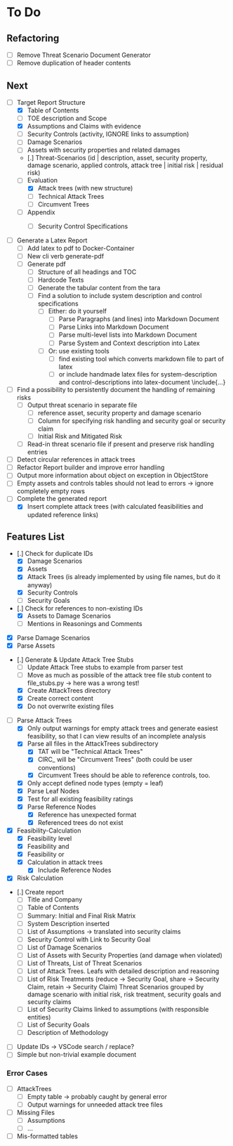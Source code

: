 # To Do

## Refactoring

* [ ] Remove Threat Scenario Document Generator
* [ ] Remove duplication of header contents

## Next

* [ ] Target Report Structure
  * [x] Table of Contents
  * [ ] TOE description and Scope
  * [x] Assumptions and Claims with evidence
  * [ ] Security Controls (activity, IGNORE links to assumption)
  * [ ] Damage Scenarios
  * [ ] Assets with security properties and related damages
  * [.] Threat-Scenarios (id | description, asset, security property, damage scenario, applied controls, attack tree | initial risk | residual risk)
  * [ ] Evaluation
    * [x] Attack trees (with new structure)
    * [ ] Technical Attack Trees
    * [ ] Circumvent Trees
  * [ ] Appendix
    * [ ] Security Control Specifications


* [ ] Generate a Latex Report
  * [ ] Add latex to pdf to Docker-Container
  * [ ] New cli verb generate-pdf
  * [ ] Generate pdf
    * [ ] Structure of all headings and TOC
    * [ ] Hardcode Texts
    * [ ] Generate the tabular content from the tara
    * [ ] Find a solution to include system description and control specifications
      * [ ] Either: do it yourself
        * [ ] Parse Paragraphs (and lines) into Markdown Document
        * [ ] Parse Links into Markdown Document
        * [ ] Parse multi-level lists into Markdown Document
        * [ ] Parse System and Context description into Latex
      * [ ] Or: use existing tools
        * [ ] find existing tool which converts markdown file to part of latex
        * [ ] or include handmade latex files for system-description and control-descriptions into latex-document \include{...}

* [ ] Find a possibility to persistently document the handling of remaining risks
  * [ ] Output threat scenario in separate file
    * [ ] reference asset, security property and damage scenario
    * [ ] Column for specifying risk handling and security goal or security claim
    * [ ] Initial Risk and Mitigated Risk
  * [ ] Read-in threat scenario file if present and preserve risk handling entries
* [ ] Detect circular references in attack trees
* [ ] Refactor Report builder and improve error handling
* [ ] Output more information about object on exception in ObjectStore
* [ ] Empty assets and controls tables should not lead to errors -> ignore completely empty rows
* [ ] Complete the generated report
  * [x] Insert complete attack trees (with calculated feasibilities and updated reference links)

## Features List

* [.] Check for duplicate IDs
  * [x] Damage Scenarios
  * [x] Assets
  * [x] Attack Trees (is already implemented by using file names, but do it anyway)
  * [x] Security Controls
  * [ ] Security Goals
* [.] Check for references to non-existing IDs
  * [x] Assets to Damage Scenarios
  * [ ] Mentions in Reasonings and Comments
* [x] Parse Damage Scenarios
* [x] Parse Assets
* [.] Generate & Update Attack Tree Stubs
  * [ ] Update Attack Tree stubs to example from parser test
  * [ ] Move as much as possible of the attack tree file stub content to file_stubs.py -> here was a wrong test!
  * [x] Create AttackTrees directory
  * [x] Create correct content
  * [x] Do not overwrite existing files
* [ ] Parse Attack Trees
  * [x] Only output warnings for empty attack trees and generate easiest feasibility, so that I can view results of an incomplete analysis
  * [x] Parse all files in the AttackTrees subdirectory
    * [x] TAT will be "Technical Attack Trees"
    * [x] CIRC_<ControlId> will be "Circumvent Trees" (both could be user conventions)
    * [x] Circumvent Trees should be able to reference controls, too.
  * [x] Only accept defined node types (empty = leaf)
  * [x] Parse Leaf Nodes
  * [x] Test for all existing feasibility ratings
  * [x] Parse Reference Nodes
    * [x] Reference has unexpected format
    * [x] Referenced trees do not exist
* [x] Feasibility-Calculation
  * [x] Feasibility level
  * [x] Feasibility and
  * [x] Feasibility or
  * [x] Calculation in attack trees
    * [x] Include Reference Nodes
* [x] Risk Calculation
* [.] Create report
  * [ ] Title and Company
  * [ ] Table of Contents
  * [ ] Summary: Initial and Final Risk Matrix
  * [ ] System Description inserted
  * [ ] List of Assumptions -> translated into security claims
  * [ ] Security Control with Link to Security Goal
  * [ ] List of Damage Scenarios
  * [ ] List of Assets with Security Properties (and damage when violated)
  * [ ] List of Threats, List of Threat Scenarios
  * [ ] List of Attack Trees. Leafs with detailed description and reasoning
  * [ ] List of Risk Treatments (reduce -> Security Goal, share -> Security Claim, retain -> Security Claim) Threat Scenarios grouped by damage scenario with initial risk, risk treatment, security goals and security claims
  * [ ] List of Security Claims linked to assumptions (with responsible entities)
  * [ ] List of Security Goals
  * [ ] Description of Methodology
* [ ] Update IDs -> VSCode search / replace?
* [ ] Simple but non-trivial example document

### Error Cases

* [ ] AttackTrees
  * [ ] Empty table -> probably caught by general error
  * [ ] Output warnings for unneeded attack tree files
* [ ] Missing Files
  * [ ] Assumptions
  * [ ] ...
* [ ] Mis-formatted tables